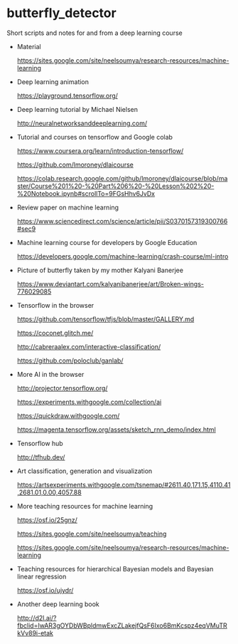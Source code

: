 # butterfly_detector

Short scripts and notes for and from a deep learning course

* Material

    https://sites.google.com/site/neelsoumya/research-resources/machine-learning
    
* Deep learning animation

    https://playground.tensorflow.org/
    
* Deep learning tutorial by Michael Nielsen

    http://neuralnetworksanddeeplearning.com/

    
* Tutorial and courses on tensorflow and Google colab

    https://www.coursera.org/learn/introduction-tensorflow/
    
    https://github.com/lmoroney/dlaicourse
    
    https://colab.research.google.com/github/lmoroney/dlaicourse/blob/master/Course%201%20-%20Part%206%20-%20Lesson%202%20-%20Notebook.ipynb#scrollTo=9FGsHhv6JvDx
    
* Review paper on machine learning

    https://www.sciencedirect.com/science/article/pii/S0370157319300766#sec9
    
* Machine learning course for developers by Google Education

    https://developers.google.com/machine-learning/crash-course/ml-intro
    
* Picture of butterfly taken by my mother Kalyani Banerjee

    https://www.deviantart.com/kalyanibanerjee/art/Broken-wings-776029085
    
    
    
* Tensorflow in the browser

    https://github.com/tensorflow/tfjs/blob/master/GALLERY.md

    https://coconet.glitch.me/

    http://cabreraalex.com/interactive-classification/
    
    https://github.com/poloclub/ganlab/
    

* More AI in the browser

    http://projector.tensorflow.org/
    
    https://experiments.withgoogle.com/collection/ai
    
    https://quickdraw.withgoogle.com/
    
    https://magenta.tensorflow.org/assets/sketch_rnn_demo/index.html
    

* Tensorflow hub

    http://tfhub.dev/
    

* Art classification, generation and visualization

    https://artsexperiments.withgoogle.com/tsnemap/#2611.40,171.15,4110.41,2681.01,0.00,4057.88

* More teaching resources for machine learning

    https://osf.io/25gnz/
    
    https://sites.google.com/site/neelsoumya/teaching
    
    https://sites.google.com/site/neelsoumya/research-resources/machine-learning


* Teaching resources for hierarchical Bayesian models and Bayesian linear regression

    https://osf.io/ujydr/
    
* Another deep learning book

    http://d2l.ai/?fbclid=IwAR3gOYDbWBpldmwExcZLakejfQsF6Ixo6BmKcspz4eqVMuTRkVv89i-etak

